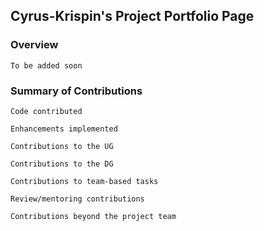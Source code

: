 ## Cyrus-Krispin's Project Portfolio Page

### Overview
`To be added soon`

### Summary of Contributions

```agsl
Code contributed
```
```agsl
Enhancements implemented
```
```agsl
Contributions to the UG
```
```agsl
Contributions to the DG
```
```agsl
Contributions to team-based tasks
```
```agsl
Review/mentoring contributions
```
```agsl
Contributions beyond the project team
```